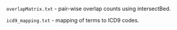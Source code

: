 `overlapMatrix.txt` - pair-wise overlap counts using intersectBed.`icd9_mapping.txt`  - mapping of terms to ICD9 codes.
